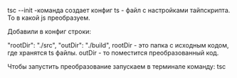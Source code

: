 tsc --init -команда создает конфиг ts - файл с настройками тайпскрипта. То в какой js преобразуем.

Добавили в конфиг строки:

"rootDir": "./src",
"outDir": "./build",
rootDir - это папка с исходным кодом, где хранятся ts файлы. outDir - то поместится преобразованный код.

Чтобы запустить преобразование запускаем в терминале команду: tsc